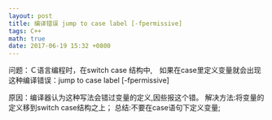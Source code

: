 ```yaml
---
layout: post
title: 编译错误 jump to case label [-fpermissive]
tags: C++
math: true
date: 2017-06-19 15:32 +0800
---
```



问题：Ｃ语言编程时，在switch case 结构中,　如果在case里定义变量就会出现这种编译错误：jump to case label [-fpermissive]

原因：编译器认为这种写法会错过变量的定义,因些报这个错。
解决方法:将变量的定义移到switch case结构之上；
总结:不要在case语句下定义变量;
